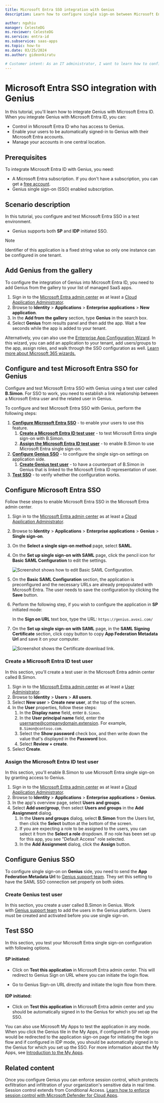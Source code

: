 ```yaml
---
title: Microsoft Entra SSO integration with Genius
description: Learn how to configure single sign-on between Microsoft Entra ID and Genius.

author: nguhiu
manager: CelesteDG
ms.reviewer: CelesteDG
ms.service: entra-id
ms.subservice: saas-apps
ms.topic: how-to
ms.date: 03/25/2024
ms.author: gideonkiratu

# Customer intent: As an IT administrator, I want to learn how to configure single sign-on between Microsoft Entra ID and Genius so that I can control who has access to Genius, enable automatic sign-in with Microsoft Entra accounts, and manage my accounts in one central location.
---
```


# Microsoft Entra SSO integration with Genius

In this tutorial, you'll learn how to integrate Genius with Microsoft Entra ID. When you integrate Genius with Microsoft Entra ID, you can:

* Control in Microsoft Entra ID who has access to Genius.
* Enable your users to be automatically signed-in to Genius with their Microsoft Entra accounts.
* Manage your accounts in one central location.

## Prerequisites

To integrate Microsoft Entra ID with Genius, you need:

* A Microsoft Entra subscription. If you don't have a subscription, you can get a [free account](https://azure.microsoft.com/free/).
* Genius single sign-on (SSO) enabled subscription.

## Scenario description

In this tutorial, you configure and test Microsoft Entra SSO in a test environment.

* Genius supports both **SP** and **IDP** initiated SSO.

> [!NOTE]
> Identifier of this application is a fixed string value so only one instance can be configured in one tenant.

## Add Genius from the gallery

To configure the integration of Genius into Microsoft Entra ID, you need to add Genius from the gallery to your list of managed SaaS apps.

1. Sign in to the [Microsoft Entra admin center](https://entra.microsoft.com) as at least a [Cloud Application Administrator](~/identity/role-based-access-control/permissions-reference.md#cloud-application-administrator).
1. Browse to **Identity** > **Applications** > **Enterprise applications** > **New application**.
1. In the **Add from the gallery** section, type **Genius** in the search box.
1. Select **Genius** from results panel and then add the app. Wait a few seconds while the app is added to your tenant.

Alternatively, you can also use the [Enterprise App Configuration Wizard](https://portal.office.com/AdminPortal/home?Q=Docs#/azureadappintegration). In this wizard, you can add an application to your tenant, add users/groups to the app, assign roles, and walk through the SSO configuration as well. [Learn more about Microsoft 365 wizards.](/microsoft-365/admin/misc/azure-ad-setup-guides)

## Configure and test Microsoft Entra SSO for Genius

Configure and test Microsoft Entra SSO with Genius using a test user called **B.Simon**. For SSO to work, you need to establish a link relationship between a Microsoft Entra user and the related user in Genius.

To configure and test Microsoft Entra SSO with Genius, perform the following steps:

1. **[Configure Microsoft Entra SSO](#configure-microsoft-entra-sso)** - to enable your users to use this feature.
    1. **[Create a Microsoft Entra ID test user](#create-a-microsoft-entra-id-test-user)** - to test Microsoft Entra single sign-on with B.Simon.
    1. **[Assign the Microsoft Entra ID test user](#assign-the-microsoft-entra-id-test-user)** - to enable B.Simon to use Microsoft Entra single sign-on.
1. **[Configure Genius SSO](#configure-genius-sso)** - to configure the single sign-on settings on application side.
    1. **[Create Genius test user](#create-genius-test-user)** - to have a counterpart of B.Simon in Genius that is linked to the Microsoft Entra ID representation of user.
1. **[Test SSO](#test-sso)** - to verify whether the configuration works.

## Configure Microsoft Entra SSO

Follow these steps to enable Microsoft Entra SSO in the Microsoft Entra admin center.

1. Sign in to the [Microsoft Entra admin center](https://entra.microsoft.com) as at least a [Cloud Application Administrator](~/identity/role-based-access-control/permissions-reference.md#cloud-application-administrator).
1. Browse to **Identity** > **Applications** > **Enterprise applications** > **Genius** > **Single sign-on**.
1. On the **Select a single sign-on method** page, select **SAML**.
1. On the **Set up single sign-on with SAML** page, click the pencil icon for **Basic SAML Configuration** to edit the settings.

   ![Screenshot shows how to edit Basic SAML Configuration.](common/edit-urls.png "Basic Configuration")

1. On the **Basic SAML Configuration** section, the application is preconfigured and the necessary URLs are already prepopulated with Microsoft Entra. The user needs to save the configuration by clicking the **Save** button.

1. Perform the following step, if you wish to configure the application in **SP** initiated mode:

   In the **Sign on URL** text box, type the URL:
    `https://genius.avoxi.com/`

1. On the **Set up single sign-on with SAML** page, in the **SAML Signing Certificate** section, click copy button to copy **App Federation Metadata Url** and save it on your computer.

	![Screenshot shows the Certificate download link.](common/copy-metadataurl.png "Certificate")

### Create a Microsoft Entra ID test user

In this section, you'll create a test user in the Microsoft Entra admin center called B.Simon.

1. Sign in to the [Microsoft Entra admin center](https://entra.microsoft.com) as at least a [User Administrator](~/identity/role-based-access-control/permissions-reference.md#user-administrator).
1. Browse to **Identity** > **Users** > **All users**.
1. Select **New user** > **Create new user**, at the top of the screen.
1. In the **User** properties, follow these steps:
   1. In the **Display name** field, enter `B.Simon`.  
   1. In the **User principal name** field, enter the username@companydomain.extension. For example, `B.Simon@contoso.com`.
   1. Select the **Show password** check box, and then write down the value that's displayed in the **Password** box.
   1. Select **Review + create**.
1. Select **Create**.

### Assign the Microsoft Entra ID test user

In this section, you'll enable B.Simon to use Microsoft Entra single sign-on by granting access to Genius.

1. Sign in to the [Microsoft Entra admin center](https://entra.microsoft.com) as at least a [Cloud Application Administrator](~/identity/role-based-access-control/permissions-reference.md#cloud-application-administrator).
1. Browse to **Identity** > **Applications** > **Enterprise applications** > **Genius**.
1. In the app's overview page, select **Users and groups**.
1. Select **Add user/group**, then select **Users and groups** in the **Add Assignment** dialog.
   1. In the **Users and groups** dialog, select **B.Simon** from the Users list, then click the **Select** button at the bottom of the screen.
   1. If you are expecting a role to be assigned to the users, you can select it from the **Select a role** dropdown. If no role has been set up for this app, you see "Default Access" role selected.
   1. In the **Add Assignment** dialog, click the **Assign** button.

## Configure Genius SSO

To configure single sign-on on **Genius** side, you need to send the **App Federation Metadata Url** to [Genius support team](mailto:service@avoxi.com). They set this setting to have the SAML SSO connection set properly on both sides.

### Create Genius test user

In this section, you create a user called B.Simon in Genius. Work with [Genius support team](mailto:service@avoxi.com) to add the users in the Genius platform. Users must be created and activated before you use single sign-on.

## Test SSO 

In this section, you test your Microsoft Entra single sign-on configuration with following options.
 
#### SP initiated:
 
* Click on **Test this application** in Microsoft Entra admin center. This will redirect to Genius Sign on URL where you can initiate the login flow.  
 
* Go to Genius Sign-on URL directly and initiate the login flow from there.
 
#### IDP initiated:
 
* Click on **Test this application** in Microsoft Entra admin center and you should be automatically signed in to the Genius for which you set up the SSO.
 
You can also use Microsoft My Apps to test the application in any mode. When you click the Genius tile in the My Apps, if configured in SP mode you would be redirected to the application sign-on page for initiating the login flow and if configured in IDP mode, you should be automatically signed in to the Genius for which you set up the SSO. For more information about the My Apps, see [Introduction to the My Apps](https://support.microsoft.com/account-billing/sign-in-and-start-apps-from-the-my-apps-portal-2f3b1bae-0e5a-4a86-a33e-876fbd2a4510).

## Related content

Once you configure Genius you can enforce session control, which protects exfiltration and infiltration of your organization's sensitive data in real time. Session control extends from Conditional Access. [Learn how to enforce session control with Microsoft Defender for Cloud Apps](/cloud-app-security/proxy-deployment-any-app).
